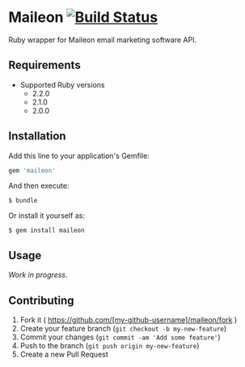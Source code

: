 # Maileon [![Build Status](http://travis-ci.org/interactive-pioneers/maileon.svg?branch=master)](https://travis-ci.org/interactive-pioneers/maileon)

Ruby wrapper for Maileon email marketing software API.

## Requirements

- Supported Ruby versions
  - 2.2.0
  - 2.1.0
  - 2.0.0

## Installation

Add this line to your application's Gemfile:

```ruby
gem 'maileon'
```

And then execute:

    $ bundle

Or install it yourself as:

    $ gem install maileon

## Usage

_Work in progress_.

## Contributing

1. Fork it ( https://github.com/[my-github-username]/maileon/fork )
2. Create your feature branch (`git checkout -b my-new-feature`)
3. Commit your changes (`git commit -am 'Add some feature'`)
4. Push to the branch (`git push origin my-new-feature`)
5. Create a new Pull Request